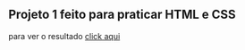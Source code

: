 ## Projeto 1 feito para praticar HTML e CSS
para ver o resultado [click aqui](https://juniord-isael.github.io/Projeto_1/)
